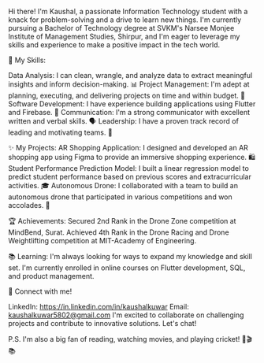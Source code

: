 Hi there! I'm Kaushal, a passionate Information Technology student with a knack for problem-solving and a drive to learn new things. 
I'm currently pursuing a Bachelor of Technology degree at SVKM's Narsee Monjee Institute of Management Studies, Shirpur, and 
I'm eager to leverage my skills and experience to make a positive impact in the tech world.

🔭 My Skills:

Data Analysis: I can clean, wrangle, and analyze data to extract meaningful insights and inform decision-making. 📊
Project Management: I'm adept at planning, executing, and delivering projects on time and within budget. 🧭
Software Development: I have experience building applications using Flutter and Firebase. 📱
Communication: I'm a strong communicator with excellent written and verbal skills. 🗣️
Leadership: I have a proven track record of leading and motivating teams. 💪

✨ My Projects:
AR Shopping Application: I designed and developed an AR shopping app using Figma to provide an immersive shopping experience. 🛍️
Student Performance Prediction Model: I built a linear regression model to predict student performance based on previous scores and extracurricular activities. 🎓
Autonomous Drone: I collaborated with a team to build an autonomous drone that participated in various competitions and won accolades. 🚁

🏆 Achievements:
Secured 2nd Rank in the Drone Zone competition at MindBend, Surat.
Achieved 4th Rank in the Drone Racing and Drone Weightlifting competition at MIT-Academy of Engineering.

📚 Learning: I'm always looking for ways to expand my knowledge and skill set. I'm currently enrolled in online courses on Flutter development, SQL, and product management.

🤝 Connect with me!

LinkedIn: https://in.linkedin.com/in/kaushalkuwar
Email: kaushalkuwar5802@gmail.com
I'm excited to collaborate on challenging projects and contribute to innovative solutions. Let's chat!

P.S. I'm also a big fan of reading, watching movies, and playing cricket! 🏏🎬📚
